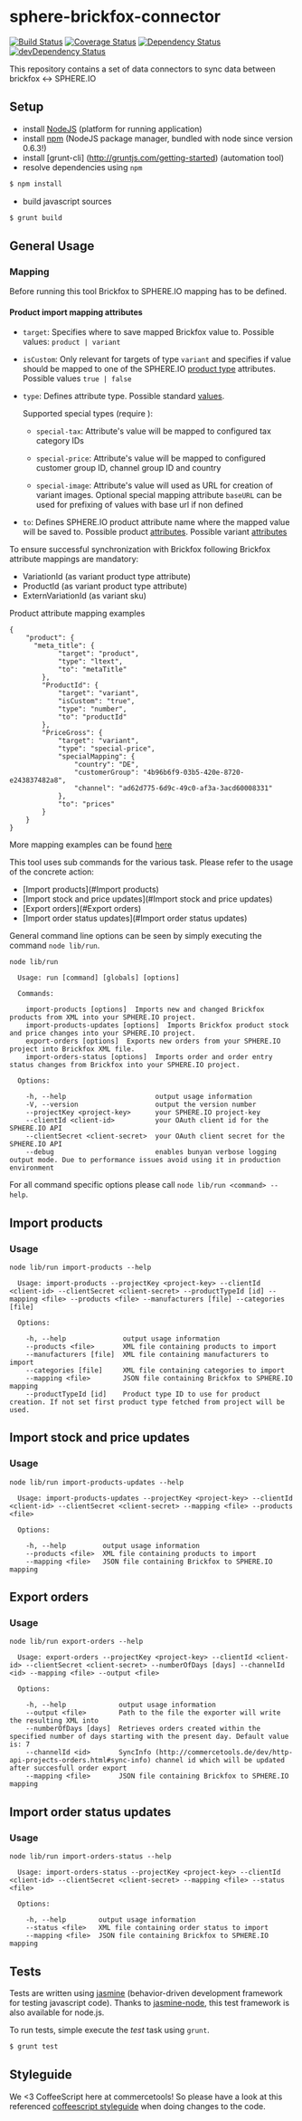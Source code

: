 sphere-brickfox-connector
=========================

[![Build Status](https://travis-ci.org/sphereio/sphere-brickfox-connector.png?branch=master)](https://travis-ci.org/sphereio/sphere-brickfox-connector) [![Coverage Status](https://coveralls.io/repos/sphereio/sphere-brickfox-connector/badge.png)](https://coveralls.io/r/sphereio/sphere-brickfox-connector) [![Dependency Status](https://david-dm.org/sphereio/sphere-brickfox-connector.png?theme=shields.io)](https://david-dm.org/sphereio/sphere-brickfox-connector) [![devDependency Status](https://david-dm.org/sphereio/sphere-brickfox-connector/dev-status.png?theme=shields.io)](https://david-dm.org/sphereio/sphere-brickfox-connector#info=devDependencies)

This repository contains a set of data connectors to sync data between brickfox &lt;-> SPHERE.IO

## Setup

* install [NodeJS](http://support.sphere.io/knowledgebase/articles/307722-install-nodejs-and-get-a-component-running) (platform for running application)
* install [npm]((http://gruntjs.com/getting-started)) (NodeJS package manager, bundled with node since version 0.6.3!)
* install [grunt-cli] (http://gruntjs.com/getting-started) (automation tool)
*  resolve dependencies using `npm`
```bash
$ npm install
```
* build javascript sources
```bash
$ grunt build
```

## General Usage
### Mapping

Before running this tool Brickfox to SPHERE.IO mapping has to be defined.

#### Product import mapping attributes

 - `target`: Specifies where to save mapped Brickfox value to. Possible values: ```product | variant```

 - `isCustom`: Only relevant for targets of type ```variant``` and specifies if value should be mapped to one of the SPHERE.IO [product type](http://commercetools.de/dev/http-api-projects-productTypes.html#product-type) attributes. Possible values ```true | false```

 - `type`: Defines attribute type. Possible standard [values](http://commercetools.de/dev/http-api-projects-productTypes.html#attribute-type).

   Supported special types (require ):
   - `special-tax`: Attribute's value will be mapped to configured tax category IDs

   - `special-price`: Attribute's value will be mapped to configured customer group ID, channel group ID and country

   - `special-image`: Attribute's value will used as URL for creation of variant images. Optional special mapping attribute `baseURL` can be used for prefixing of values with base url if non defined

 - `to`: Defines SPHERE.IO product attribute name where the mapped value will be saved to. Possible product [attributes](http://commercetools.de/dev/http-api-projects-products.html#new-product). Possible variant [attributes](http://commercetools.de/dev/http-api-projects-products.html#new-product-variant)

 To ensure successful synchronization with Brickfox following Brickfox attribute mappings are mandatory:
   - VariationId (as variant product type attribute)
   - ProductId (as variant product type attribute)
   - ExternVariationId (as variant sku)

Product attribute mapping examples
```
{
    "product": {
      "meta_title": {
            "target": "product",
            "type": "ltext",
            "to": "metaTitle"
        },
        "ProductId": {
            "target": "variant",
            "isCustom": "true",
            "type": "number",
            "to": "productId"
        },
        "PriceGross": {
            "target": "variant",
            "type": "special-price",
            "specialMapping": {
                "country": "DE",
                "customerGroup": "4b96b6f9-03b5-420e-8720-e243837482a8",
                "channel": "ad62d775-6d9c-49c0-af3a-3acd60008331"
           	},
            "to": "prices"
        }
    }
}
```
More mapping examples can be found [here](https://github.com/sphereio/sphere-brickfox-connector/blob/master/examples/mapping/mapping.json)


This tool uses sub commands for the various task. Please refer to the usage of the concrete action:

- [Import products](#Import products)
- [Import stock and price updates](#Import stock and price updates)
- [Export orders](#Export orders)
- [Import order status updates](#Import order status updates)

General command line options can be seen by simply executing the command `node lib/run`.
```
node lib/run

  Usage: run [command] [globals] [options]

  Commands:

    import-products [options]  Imports new and changed Brickfox products from XML into your SPHERE.IO project.
    import-products-updates [options]  Imports Brickfox product stock and price changes into your SPHERE.IO project.
    export-orders [options]  Exports new orders from your SPHERE.IO project into Brickfox XML file.
    import-orders-status [options]  Imports order and order entry status changes from Brickfox into your SPHERE.IO project.

  Options:

    -h, --help                      output usage information
    -V, --version                   output the version number
    --projectKey <project-key>      your SPHERE.IO project-key
    --clientId <client-id>          your OAuth client id for the SPHERE.IO API
    --clientSecret <client-secret>  your OAuth client secret for the SPHERE.IO API
    --debug                         enables bunyan verbose logging output mode. Due to performance issues avoid using it in production environment
```

For all command specific options please call `node lib/run <command> --help`.


## Import products

### Usage

```
node lib/run import-products --help

  Usage: import-products --projectKey <project-key> --clientId <client-id> --clientSecret <client-secret> --productTypeId [id] --mapping <file> --products <file> --manufacturers [file] --categories [file]

  Options:

    -h, --help              output usage information
    --products <file>       XML file containing products to import
    --manufacturers [file]  XML file containing manufacturers to import
    --categories [file]     XML file containing categories to import
    --mapping <file>        JSON file containing Brickfox to SPHERE.IO mapping
    --productTypeId [id]    Product type ID to use for product creation. If not set first product type fetched from project will be used.
```

## Import stock and price updates

### Usage

```
node lib/run import-products-updates --help

  Usage: import-products-updates --projectKey <project-key> --clientId <client-id> --clientSecret <client-secret> --mapping <file> --products <file>

  Options:

    -h, --help         output usage information
    --products <file>  XML file containing products to import
    --mapping <file>   JSON file containing Brickfox to SPHERE.IO mapping
```

## Export orders

### Usage

```
node lib/run export-orders --help

  Usage: export-orders --projectKey <project-key> --clientId <client-id> --clientSecret <client-secret> --numberOfDays [days] --channelId <id> --mapping <file> --output <file>

  Options:

    -h, --help             output usage information
    --output <file>        Path to the file the exporter will write the resulting XML into
    --numberOfDays [days]  Retrieves orders created within the specified number of days starting with the present day. Default value is: 7
    --channelId <id>       SyncInfo (http://commercetools.de/dev/http-api-projects-orders.html#sync-info) channel id which will be updated after succesfull order export
    --mapping <file>       JSON file containing Brickfox to SPHERE.IO mapping
```

## Import order status updates

### Usage

```
node lib/run import-orders-status --help

  Usage: import-orders-status --projectKey <project-key> --clientId <client-id> --clientSecret <client-secret> --mapping <file> --status <file>

  Options:

    -h, --help        output usage information
    --status <file>   XML file containing order status to import
    --mapping <file>  JSON file containing Brickfox to SPHERE.IO mapping
```


## Tests
Tests are written using [jasmine](http://pivotal.github.io/jasmine/) (behavior-driven development framework for testing javascript code). Thanks to [jasmine-node](https://github.com/mhevery/jasmine-node), this test framework is also available for node.js.

To run tests, simple execute the *test* task using `grunt`.
```bash
$ grunt test
```

## Styleguide
We <3 CoffeeScript here at commercetools! So please have a look at this referenced [coffeescript styleguide](https://github.com/polarmobile/coffeescript-style-guide) when doing changes to the code.
